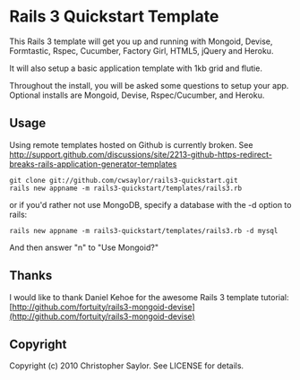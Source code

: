 # Rails 3 Quickstart Template

This Rails 3 template will get you up and running with Mongoid, Devise, Formtastic, Rspec, Cucumber, Factory Girl, HTML5, jQuery and Heroku.

It will also setup a basic application template with 1kb grid and flutie. 

Throughout the install, you will be asked some questions to setup your app. Optional installs are Mongoid, Devise, Rspec/Cucumber, and Heroku.

## Usage

Using remote templates hosted on Github is currently broken. See http://support.github.com/discussions/site/2213-github-https-redirect-breaks-rails-application-generator-templates

    git clone git://github.com/cwsaylor/rails3-quickstart.git
    rails new appname -m rails3-quickstart/templates/rails3.rb

or if you'd rather not use MongoDB, specify a database with the -d option to rails:

    rails new appname -m rails3-quickstart/templates/rails3.rb -d mysql
  
And then answer "n" to "Use Mongoid?"

## Thanks

I would like to thank Daniel Kehoe for the awesome Rails 3 template tutorial:
[http://github.com/fortuity/rails3-mongoid-devise](http://github.com/fortuity/rails3-mongoid-devise)

## Copyright

Copyright (c) 2010 Christopher Saylor. See LICENSE for details.
